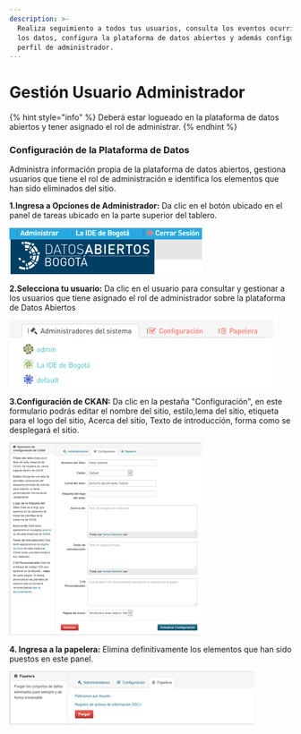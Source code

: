 ```yaml
---
description: >-
  Realiza seguimiento a todos tus usuarios, consulta los eventos ocurridos con
  los datos, configura la plataforma de datos abiertos y además configura tu
  perfil de administrador.
---
```


# Gestión Usuario Administrador

{% hint style="info" %}
Deberá estar logueado en la plataforma de datos abiertos y tener asignado el rol de administrar.
{% endhint %}

### Configuración de la Plataforma de Datos

Administra información propia de la plataforma de datos abiertos, gestiona usuarios que tiene el rol de administración e identifica los elementos que han sido eliminados del sitio.

**1.Ingresa a Opciones de Administrador:** Da clic en el botón ubicado en el panel de tareas ubicado en la parte superior del tablero.

![](../.gitbook/assets/image%20%28179%29.png)

 **2.Selecciona tu usuario:** Da clic en el usuario para consultar y gestionar a los usuarios que tiene asignado el rol de administrador sobre la plataforma de Datos Abiertos   

![](../.gitbook/assets/image%20%28116%29.png)

**3.Configuración de CKAN:** Da clic en la pestaña "Configuración", en este formulario podrás editar el nombre del sitio, estilo,lema del sitio, etiqueta para el logo del sitio, Acerca del sitio, Texto de introducción, forma como se desplegará el sitio.

![](../.gitbook/assets/image%20%2841%29.png)

**4. Ingresa a la papelera:** Elimina definitivamente los elementos que han sido puestos en este panel.

![](../.gitbook/assets/image%20%2847%29.png)

 





